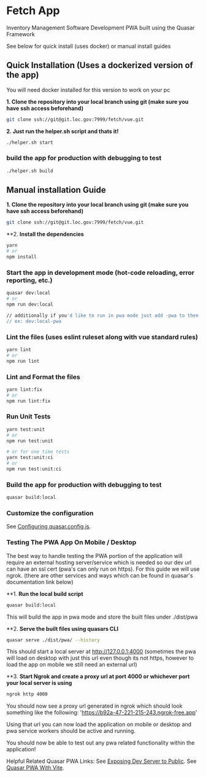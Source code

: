 # Fetch App

Inventory Management Software Development PWA built using the Quasar Framework

See below for quick install (uses docker) or manual install guides



## Quick Installation (Uses a dockerized version of the app)

You will need docker installed for this version to work on your pc

**1. Clone the repository into your local branch using git (make sure you have ssh access beforehand)**

```bash
git clone ssh://git@git.loc.gov:7999/fetch/vue.git
```

**2. Just run the helper.sh script and thats it!**

```bash
./helper.sh start
```

### build the app for production with debugging to test

```bash
./helper.sh build
```

## Manual installation Guide

**1. Clone the repository into your local branch using git (make sure you have ssh access beforehand)**

```bash
git clone ssh://git@git.loc.gov:7999/fetch/vue.git
```

**2. **Install the dependencies**

```bash
yarn
# or
npm install
```

### Start the app in development mode (hot-code reloading, error reporting, etc.)

```bash
quasar dev:local
# or 
npm run dev:local

// additionally if you'd like to run in pwa mode just add -pwa to then end
// ex: dev:local-pwa
```

### Lint the files (uses eslint ruleset along with vue standard rules)

```bash
yarn lint
# or
npm run lint
```

### Lint and Format the files

```bash
yarn lint:fix
# or
npm run lint:fix
```

### Run Unit Tests

```bash
yarn test:unit
# or
npm run test:unit

# or for one time tests
yarn test:unit:ci
# or
npm run test:unit:ci
```

### Build the app for production with debugging to test

```bash
quasar build:local
```

### Customize the configuration

See [Configuring quasar.config.js](https://v2.quasar.dev/quasar-cli-vite/quasar-config-js).


### Testing The PWA App On Mobile / Desktop

The best way to handle testing the PWA portion of the application will require an external hosting server/service which is needed so our dev url can have an ssl cert (pwa's can only run on https). For this guide we will use ngrok. (there are other services and ways which can be found in quasar's documentation link below)

**1. **Run the local build script**

```bash
quasar build:local
```

This will build the app in pwa mode and store the built files under ./dist/pwa

**2. **Serve the built files using quasars CLI**

```bash
quasar serve ./dist/pwa/ --history
```

This should start a local server at http://127.0.0.1:4000 (sometimes the pwa will load on desktop with just this url even though its not https, however to load the app on mobile we still need an external url)

**3. **Start Ngrok and create a proxy url at port 4000 or whichever port your local server is using**

```bash
ngrok http 4000
```

You should now see a proxy url generated in ngrok which should look something like the following:
'https://b92a-47-221-215-243.ngrok-free.app'

Using that url you can now load the application on mobile or desktop and pwa service workers should be active and running.

You should now be able to test out any pwa related functionality within the application!

Helpful Related Quasar PWA Links:
See [Exposing Dev Server to Public](https://quasar.dev/quasar-cli-vite/opening-dev-server-to-public/).
See [Quasar PWA With Vite](https://quasar.dev/quasar-cli-vite/developing-pwa/introduction).

